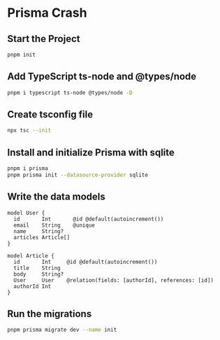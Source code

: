 # Prisma Crash

## Start the Project

```bash
pnpm init
```

## Add TypeScript ts-node and @types/node

```bash
pnpm i typescript ts-node @types/node -D
```

## Create tsconfig file

```bash
npx tsc --init
```

## Install and initialize Prisma with sqlite

```bash
pnpm i prisma
pnpm prisma init --datasource-provider sqlite
```

## Write the data models

```prisma
model User {
  id       Int       @id @default(autoincrement())
  email    String    @unique
  name     String?
  articles Article[]
}

model Article {
  id       Int     @id @default(autoincrement())
  title    String
  body     String?
  User     User    @relation(fields: [authorId], references: [id])
  authorId Int
}
```

## Run the migrations

```bash
pnpm prisma migrate dev --name init
```
